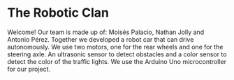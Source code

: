 The Robotic Clan
==
Welcome!
Our team is made up of: Moisés Palacio, Nathan Jolly and Antonio Pérez. 
Together we developed a robot car that can drive autonomously. We use two motors, one for the rear wheels and one for the steering axle. An ultrasonic sensor to detect obstacles and a color sensor to detect the color of the traffic lights. We use the Arduino Uno microcontroller for our project.
